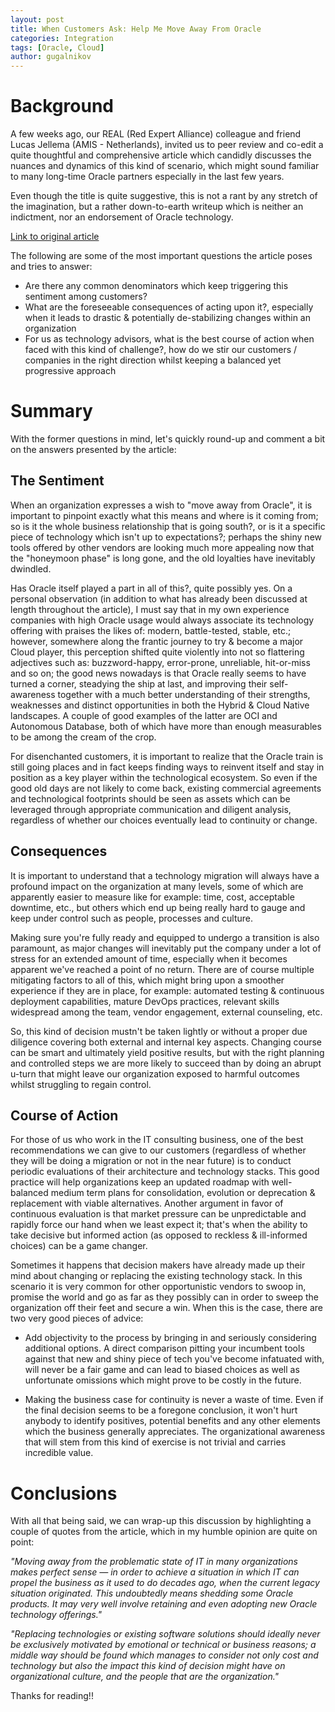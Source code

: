 ```yaml
---
layout: post
title: When Customers Ask: Help Me Move Away From Oracle
categories: Integration
tags: [Oracle, Cloud]
author: gugalnikov
---
```


# Background

A few weeks ago, our REAL (Red Expert Alliance) colleague and friend Lucas Jellema (AMIS - Netherlands), invited us to 
peer review and co-edit a quite thoughtful and comprehensive article which candidly discusses the nuances and dynamics of 
this kind of scenario, which might sound familiar to many long-time Oracle partners especially in the last few years.

Even though the title is quite suggestive, this is not a rant by any stretch of the imagination, but a rather down-to-earth 
writeup which is neither an indictment, nor an endorsement of Oracle technology.

[Link to original article](https://medium.com/real-vox/what-if-companies-say-help-me-move-away-from-oracle-ffbbc95afc4f)

The following are some of the most important questions the article poses and tries to answer:

- Are there any common denominators which keep triggering this sentiment among customers? 
- What are the foreseeable consequences of acting upon it?, especially when it leads to drastic & potentially 
de-stabilizing changes within an organization
- For us as technology advisors, what is the best course of action when faced with this kind of challenge?, how do we
stir our customers / companies in the right direction whilst keeping a balanced yet progressive approach

# Summary

With the former questions in mind, let's quickly round-up and comment a bit on the answers presented by the article:

## The Sentiment

When an organization expresses a wish to  "move away from Oracle", it is important to pinpoint exactly what this 
means and where is it coming from; so is it the whole business relationship that is going south?, or is it a specific piece of technology which isn't
up to expectations?; perhaps the shiny new tools offered by other vendors are looking much more appealing now that the 
"honeymoon phase" is long gone, and the old loyalties have inevitably dwindled.

Has Oracle itself played a part in all of this?, quite possibly yes. On a personal observation (in addition to what has 
already been discussed at length throughout the article), I must say that in my own experience companies with high Oracle usage would 
always associate its technology offering with praises the likes of: modern, battle-tested, stable, etc.; however, somewhere along 
the frantic journey to try & become a major Cloud player, this perception shifted quite violently into not so flattering adjectives 
such as: buzzword-happy, error-prone, unreliable, hit-or-miss and so on; the good news nowadays is that Oracle really seems to have 
turned a corner, steadying the ship at last, and improving their self-awareness together with a much better understanding of their strengths, 
weaknesses and distinct opportunities in both the Hybrid & Cloud Native landscapes. A couple of good examples of the latter are OCI and 
Autonomous Database, both of which have more than enough measurables to be among the cream of the crop.

For disenchanted customers, it is important to realize that the Oracle train is still going places and in fact keeps finding 
ways to reinvent itself and stay in position as a key player within the technological ecosystem. So even if the good old days 
are not likely to come back, existing commercial agreements and technological footprints should be seen as assets which can be 
leveraged through appropriate communication and diligent analysis, regardless of whether our choices eventually lead to continuity 
or change.

## Consequences

It is important to understand that a technology migration will always have a profound impact on the organization at many 
levels, some of which are apparently easier to measure like for example: time, cost, acceptable downtime, etc., but others 
which end up being really hard to gauge and keep under control such as people, processes and culture.

Making sure you're fully ready and equipped to undergo a transition is also paramount, as major changes will inevitably 
put the company under a lot of stress for an extended amount of time, especially when it becomes apparent we've reached a point
of no return. There are of course multiple mitigating factors to all of this, which might bring upon a smoother experience if they 
are in place, for example: automated testing & continuous deployment capabilities, mature DevOps practices, relevant skills
widespread among the team, vendor engagement, external counseling, etc.

So, this kind of decision mustn't be taken lightly or without a proper due diligence covering both external and internal key
aspects. Changing course can be smart and ultimately yield positive results, but with the right planning and controlled
steps we are more likely to succeed than by doing an abrupt u-turn that might leave our organization exposed to harmful outcomes
whilst struggling to regain control.

## Course of Action

For those of us who work in the IT consulting business, one of the best recommendations we can give to our customers (regardless
of whether they will be doing a migration or not in the near future) is to conduct periodic evaluations of their architecture and
technology stacks. This good practice will help organizations keep an updated roadmap with well-balanced medium term plans for 
consolidation, evolution or deprecation & replacement with viable alternatives. Another argument in favor of continuous evaluation
is that market pressure can be unpredictable and rapidly force our hand when we least expect it; that's when the ability to take 
decisive but informed action (as opposed to reckless & ill-informed choices) can be a game changer.

Sometimes it happens that decision makers have already made up their mind about changing or replacing the existing technology 
stack. In this scenario it is very common for other opportunistic vendors to swoop in, promise the world and go as far as they
possibly can in order to sweep the organization off their feet and secure a win. When this is the case, there are two very good 
pieces of advice: 

 - Add objectivity to the process by bringing in and seriously considering additional options. A direct 
comparison pitting your incumbent tools against that new and shiny piece of tech you've become infatuated with, will never be a 
fair game and can lead to biased choices as well as unfortunate omissions which might prove to be costly in the future.

 - Making the business case for continuity is never a waste of time. Even if the final decision seems to be a foregone conclusion,
it won't hurt anybody to identify positives, potential benefits and any other elements which the business generally appreciates. The 
organizational awareness that will stem from this kind of exercise is not trivial and carries incredible value.

# Conclusions

With all that being said, we can wrap-up this discussion by highlighting a couple of quotes from the article, which in my humble 
opinion are quite on point:

*"Moving away from the problematic state of IT in many organizations makes perfect sense — in order to achieve a situation in 
which IT can propel the business as it used to do decades ago, when the current legacy situation originated. This undoubtedly 
means shedding some Oracle products. It may very well involve retaining and even adopting new Oracle technology offerings."*

*"Replacing technologies or existing software solutions should ideally never be exclusively motivated by emotional or technical 
or business reasons; a middle way should be found which manages to consider not only cost and technology but also the impact 
this kind of decision might have on organizational culture, and the people that are the organization."*

Thanks for reading!!
